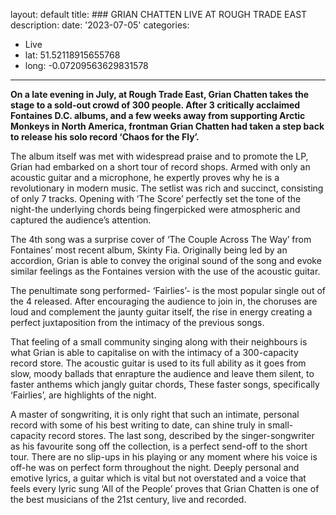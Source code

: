 ﻿
layout: default 
title: ### GRIAN CHATTEN LIVE AT ROUGH TRADE EAST
description: 
date: '2023-07-05' 
categories:
-   Live 
- lat: 51.52118915655768
- long: -0.07209563629831578
----------


**On a late evening in July, at Rough Trade East, Grian Chatten takes the stage to a sold-out crowd of 300 people. After 3 critically acclaimed Fontaines D.C. albums, and a few weeks away from supporting Arctic Monkeys in North America, frontman Grian Chatten had taken a step back to release his solo record ‘Chaos for the Fly’.**

  

The album itself was met with widespread praise and to promote the LP, Grian had embarked on a short tour of record shops. Armed with only an acoustic guitar and a microphone, he expertly proves why he is a revolutionary in modern music. The setlist was rich and succinct, consisting of only 7 tracks. Opening with ‘The Score’ perfectly set the tone of the night-the underlying chords being fingerpicked were atmospheric and captured the audience’s attention.

  

The 4th song was a surprise cover of ‘The Couple Across The Way’ from Fontaines’ most recent album, Skinty Fia. Originally being led by an accordion, Grian is able to convey the original sound of the song and evoke similar feelings as the Fontaines version with the use of the acoustic guitar.

  

The penultimate song performed- ‘Fairlies’- is the most popular single out of the 4 released. After encouraging the audience to join in, the choruses are loud and complement the jaunty guitar itself, the rise in energy creating a perfect juxtaposition from the intimacy of the previous songs.

  

That feeling of a small community singing along with their neighbours is what Grian is able to capitalise on with the intimacy of a 300-capacity record store. The acoustic guitar is used to its full ability as it goes from slow, moody ballads that enrapture the audience and leave them silent, to faster anthems which jangly guitar chords, These faster songs, specifically ‘Fairlies’, are highlights of the night.

  

A master of songwriting, it is only right that such an intimate, personal record with some of his best writing to date, can shine truly in small-capacity record stores. The last song, described by the singer-songwriter as his favourite song off the collection, is a perfect send-off to the short tour. There are no slip-ups in his playing or any moment where his voice is off-he was on perfect form throughout the night. Deeply personal and emotive lyrics, a guitar which is vital but not overstated and a voice that feels every lyric sung ‘All of the People’ proves that Grian Chatten is one of the best musicians of the 21st century, live and recorded.
